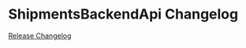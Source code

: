 # ShipmentsBackendApi Changelog

[Release Changelog](https://github.com/spryker/shipments-backend-api/releases)
